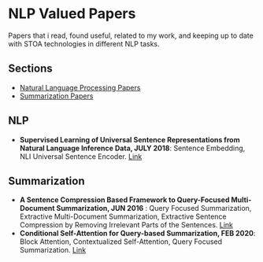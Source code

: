 # NLP Valued Papers
Papers that i read, found useful, related to my work, and keeping up to date with STOA technologies in different NLP tasks.

## Sections
- [Natural Language Processing Papers](#NLP)
- [Summarization Papers](#Summarization)

## NLP
- **Supervised Learning of Universal Sentence Representations from Natural Language Inference Data, JULY 2018**: Sentence Embedding, NLI Universal Sentence Encoder. [Link](https://arxiv.org/pdf/1705.02364.pdf)
 
## Summarization

- **A Sentence Compression Based Framework to Query-Focused Multi-Document Summarization, JUN 2016** : Query Focused Summarization, Extractive Multi-Document Summarization, Extractive Sentence Compression by Removing Irrelevant Parts of the Sentences. [Link](https://arxiv.org/abs/1606.07548)
- **Conditional Self-Attention for Query-based Summarization, FEB 2020**: Block Attention, Contextualized Self-Attention, Query Focused Summarization. [Link](https://arxiv.org/abs/2002.07338)
